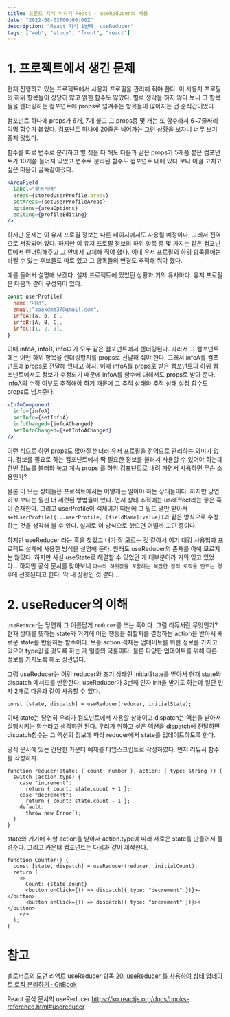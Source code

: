 ```yaml
---
title: 프론트 지식 익히기 React - useReducer의 사용
date: "2022-08-03T00:00:00Z"
description: "React 지식 1번째, useReducer"
tags: ["web", "study", "front", "react"]
---
```


# 1. 프로젝트에서 생긴 문제

현재 진행하고 있는 프로젝트에서 사용자 프로필을 관리해 줘야 한다. 이 사용자 프로필의 하위 항목들이 상당히 많고 얽힌 함수도 많았다. 별로 생각을 하지 않다 보니 그 항목들을 렌더링하는 컴포넌트에 props로 넘겨주는 항목들이 많아지는 건 순식간이었다.

컴포넌트 하나에 props가 6개, 7개 붙고 그 props중 몇 개는 또 함수라서 6~7줄짜리 익명 함수가 붙었다. 컴포넌트 하나에 20줄은 넘어가는 그런 상황을 보자니 너무 보기 좋지 않았다.

함수를 따로 변수로 분리하고 별 짓을 다 해도 다음과 같은 props가 5개쯤 붙은 컴포넌트가 10개쯤 늘어져 있었고 변수로 분리된 함수도 컴포넌트 내에 있다 보니 이걸 고치고 싶은 마음이 굴뚝같아졌다.

```jsx
<AreaField
  label="활동지역"
  areas={storedUserProfile.areas}
  setAreas={setUserProfileAreas}
  options={areaOptions}
  editing={profileEditing}
/>
```

하지만 문제는 이 유저 프로필 정보는 다른 페이지에서도 사용될 예정이다. 그래서 전역으로 저장되어 있다. 하지만 이 유저 프로필 정보의 하위 항목 중 몇 가지는 같은 컴포넌트에서 렌더링해주고 그 안에서 교체해 줘야 했다. 이때 유저 프로필의 하위 항목들에는 바뀔 수 있는 후보들도 따로 있고 그 항목들의 변경도 추적해 줘야 했다.

예를 들어서 설명해 보겠다. 실제 프로젝트에 있었던 상황과 거의 유사하다. 유저 프로필은 다음과 같이 구성되어 있다.

```jsx
const userProfile{
  name:"마녀",
  email:"soakdma37@gmail.com",
  infoA:[a, b, c],
  infoB:[A, B, C],
  infoC:[1, 2, 3],
}
```

이때 infoA, infoB, infoC 가 모두 같은 컴포넌트에서 렌더링된다. 따라서 그 컴포넌트에는 어떤 하위 항목을 렌더링할지를 props로 전달해 줘야 한다. 그래서 infoA를 컴포넌트에 props로 전달해 줬다고 하자. 이때 infoA를 props로 받은 컴포넌트의 하위 컴포넌트에서도 정보가 수정되기 때문에 infoA를 함수에 대해서도 props로 받아 준다. infoA의 수정 여부도 추적해야 하기 때문에 그 추적 상태와 추적 상태 설정 함수도 props로 넘겨준다.

```jsx
<InfoComponent
  info={infoA}
  setInfo={setInfoA}
  infoChanged={infoAChanged}
  setInfoChanged={setInfoAChanged}
/>
```

이런 식으로 하면 props도 많아질 뿐더러 유저 프로필을 전역으로 관리하는 의미가 없다. 정보를 필요로 하는 컴포넌트에서 딱 필요한 정보를 불러서 사용할 수 있어야 하는데 한번 정보를 불러와 놓고 계속 props 를 하위 컴포넌트로 내려 가면서 사용하면 무슨 소용인가?

물론 이 모든 상태들은 프로젝트에서는 어떻게든 알아야 하는 상태들이다. 하지만 당연히 이보다는 훨씬 더 세련된 방법들이 있다. 먼저 상태 추적에는 useEffect라는 좋은 훅이 존재한다. 그리고 userProfile이 객체이기 때문에 그 필드 명만 받아서 `setUserProfile({...userProfile, [fieldName]:value})`과 같은 방식으로 수정하는 것을 생각해 볼 수 있다. 실제로 이 방식으로 했으면 어떨까 고민 중이다.

하지만 useReducer 라는 훅을 찾았고 내가 잘 모르는 것 같아서 여기 대강 사용법과 프로젝트 설계에 사용한 방식을 설명해 둔다. 원래도 useReducer의 존재를 아예 모르지는 않았다. 하지만 사실 useState로 해결할 수 있었던 게 대부분이라 거의 잊고 있었다... 하지만 공식 문서를 찾아보니 `다수의 하윗값을 포함하는 복잡한 정적 로직을 만드는 경우`에 선호된다고 한다. 딱 내 상황인 것 같다...

# 2. useReducer의 이해

`useReducer`는 당연히 그 이름답게 `reducer`를 쓰는 훅이다. 그럼 리듀서란 무엇인가? 현재 상태를 뜻하는 state와 거기에 어떤 행동을 취할지를 결정하는 action을 받아서 새로운 state를 반환하는 함수이다. 보통 action 객체는 업데이트를 위한 정보를 가지고 있으며 type값을 갖도록 하는 게 일종의 국룰이다. 물론 다양한 업데이트를 위해 다른 정보를 가지도록 해도 상관없다.

그럼 useReducer는 이런 reducer와 초기 상태인 initialState를 받아서 현재 state와 dispatch 메서드를 반환한다. useReducer가 3번째 인자 init을 받기도 하는데 일단 인자 2개로 다음과 같이 사용할 수 있다.

```tsx
const [state, dispatch] = useReducer(reducer, initialState);
```

이때 state는 당연히 우리가 컴포넌트에서 사용할 상태이고 dispatch는 액션을 받아서 실행시키는 함수라고 생각하면 된다. 우리가 취하고 싶은 액션을 dispatch에 전달하면 dispatch함수는 그 액션의 정보에 따라 reducer에서 state를 업데이트하도록 한다.

공식 문서에 있는 간단한 카운터 예제를 타입스크립트로 작성하였다. 먼저 리듀서 함수를 작성하자.

```tsx
function reducer(state: { count: number }, action: { type: string }) {
  switch (action.type) {
    case "increment":
      return { count: state.count + 1 };
    case "decrement":
      return { count: state.count - 1 };
    default:
      throw new Error();
  }
}
```

state와 거기에 취할 action을 받아서 action.type에 따라 새로운 state를 만들어서 돌려준다. 그리고 카운터 컴포넌트는 다음과 같이 제작한다.

```tsx
function Counter() {
  const [state, dispatch] = useReducer(reducer, initialCount);
  return (
    <>
      Count: {state.count}
      <button onClick={() => dispatch({ type: "decrement" })}>-</button>
      <button onClick={() => dispatch({ type: "increment" })}>+</button>
    </>
  );
}
```

# 참고

벨로퍼트의 모던 리액트 useReducer 항목 [20. useReducer 를 사용하여 상태 업데이트 로직 분리하기 · GitBook](https://react.vlpt.us/basic/20-useReducer.html)

React 공식 문서의 useReducer https://ko.reactjs.org/docs/hooks-reference.html#usereducer
